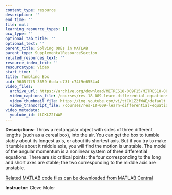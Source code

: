 ```yaml
---
content_type: resource
description: ''
end_time: ''
file: null
learning_resource_types: []
ocw_type: ''
optional_tab_title: ''
optional_text: ''
parent_title: Solving ODEs in MATLAB
parent_type: SupplementalResourceSection
related_resources_text: ''
resource_index_text: ''
resourcetype: Video
start_time: ''
title: Tumbling Box
uid: 9605f7f5-3659-6cda-c73f-c74f9e6554a4
video_files:
  archive_url: https://archive.org/download/MITRES18-009F15/MITRES18-009F15_odes_10_300k.mp4
  video_captions_file: /courses/res-18-009-learn-differential-equations-up-close-with-gilbert-strang-and-cleve-moler-fall-2015/0d371e5210815fea9a994805e475186c_ttCKLZ2fWWE.vtt
  video_thumbnail_file: https://img.youtube.com/vi/ttCKLZ2fWWE/default.jpg
  video_transcript_file: /courses/res-18-009-learn-differential-equations-up-close-with-gilbert-strang-and-cleve-moler-fall-2015/c84277f92c196dc9f1483f6b0b819166_ttCKLZ2fWWE.pdf
video_metadata:
  youtube_id: ttCKLZ2fWWE
---
```


**Descriptions:** Throw a rectangular object with sides of three different lengths (such as a cereal box), into the air. You can get the box to tumble stably about its longest axis, or about its shortest axis. But if you try to make it tumble about it middle axis, you will find the motion is unstable. The model of the angular momentum is a nonlinear system of three differential equations. There are six critical points: the four corresponding to the long and short axes are stable; the two corresponding to the middle axis are unstable.

[Related MATLAB code files can be downloaded from MATLAB Central](http://www.mathworks.com/matlabcentral/fileexchange/54611)

**Instructor:** Cleve Moler